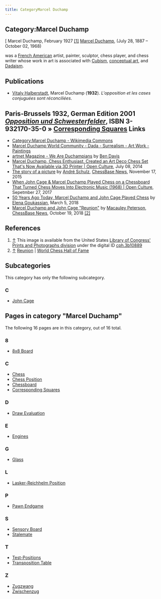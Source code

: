 ```yaml
---
title: CategoryMarcel Duchamp
---
```

## Category:Marcel Duchamp



\[ Marcel Duchamp, February 1927 <a id="cite-note-1" href="#cite-ref-1">[1]</a>
[Marcel Duchamp](https://en.wikipedia.org/wiki/Marcel_Duchamp), (July 28, 1887 – October 02, 1968)

was a [French American](https://en.wikipedia.org/wiki/French_Americans) artist, painter, sculptor, chess player, and chess writer whose work in art is associated with [Cubism](https://en.wikipedia.org/wiki/Cubism), [conceptual art](https://en.wikipedia.org/wiki/Conceptual_art), and [Dadaism](https://en.wikipedia.org/wiki/Dada).

## Publications

- [Vitaly Halberstadt](https://en.wikipedia.org/wiki/Vitaly_Halberstadt), Marcel Duchamp (**1932**). *L'opposition et les cases conjuguées sont réconciliées*.

## Paris-Brussels 1932, German Edition 2001 *[Opposition und Schwesterfelder](http://www.buecher-nach-isbn.info/3-608/3608500359-Opposition-und-Schwesterfelder-Marcel-Duchamp-Vitali-Halberstadt-3-608-50035-9.html)*, ISBN 3-932170-35-0 » [Corresponding Squares](Corresponding_Squares "Corresponding Squares") Links

- [Category:Marcel Duchamp - Wikimedia Commons](https://commons.wikimedia.org/wiki/Category:Marcel_Duchamp)
- [Marcel Duchamp World Community - Dada - Surrealism - Art Work - Paintings](http://www.marcelduchamp.net/)
- [artnet Magazine - We Are Duchampians](http://www.artnet.com/magazineus/reviews/davis/davis11-1-05.asp) by [Ben Davis](<https://en.wikipedia.org/wiki/Ben_Davis_(art_critic)>)
- [Marcel Duchamp, Chess Enthusiast, Created an Art Deco Chess Set That's Now Available via 3D Printer | Open Culture](http://www.openculture.com/2014/07/marcel-duchamps-art-deco-chess-set.html), July 08, 2014
- [The story of a picture](https://en.chessbase.com/post/the-story-of-a-picture) by [André Schulz](https://en.chessbase.com/author/andre-schulz), [ChessBase News](ChessBase "ChessBase"), November 17, 2015
- [When John Cage & Marcel Duchamp Played Chess on a Chessboard That Turned Chess Moves Into Electronic Music (1968) | Open Culture](http://www.openculture.com/2017/09/when-john-cage-marcel-duchamp-played-chess-on-a-chessboard-that-turned-chess-moves-into-electronic-music-1968.html), Sepetmber 27, 2017
- [50 Years Ago Today, Marcel Duchamp and John Cage Played Chess](https://hyperallergic.com/424124/marcel-duchamp-john-cage-reunion-chess-toronto/) by [Elena Goukassian](https://hyperallergic.com/author/elena-goukassian/), March 5, 2018
- [Marcel Duchamp and John Cage "Reunion"](https://en.chessbase.com/post/50th-anniversary-of-reunion-and-the-death-of-marcel-duchamp) by [Macauley Peterson](https://en.chessbase.com/author/macauley-peterson), [ChessBase News](ChessBase "ChessBase"), October 19, 2018 <a id="cite-note-2" href="#cite-ref-2">[2]</a>

## References

1. <a id="cite-ref-1" href="#cite-note-1">↑</a> This image is available from the United States [Library of Congress'](https://en.wikipedia.org/wiki/Library_of_Congress) [Prints and Photographs division](https://www.loc.gov/rr/print/) under the digital ID [cph.3b10889](http://www.loc.gov/pictures/item/2005685099/)
1. <a id="cite-ref-2" href="#cite-note-2">↑</a> [Reunion](https://worldchesshof.org/exhibit/reunion) | [World Chess Hall of Fame](https://en.wikipedia.org/wiki/World_Chess_Hall_of_Fame)

## Subcategories

This category has only the following subcategory.

### C

- [John Cage](Category:John_Cage "Category:John Cage")

## Pages in category "Marcel Duchamp"

The following 16 pages are in this category, out of 16 total.

### 8

- [8x8 Board](8x8_Board "8x8 Board")

### C

- [Chess](Chess "Chess")
- [Chess Position](Chess_Position "Chess Position")
- [Chessboard](Chessboard "Chessboard")
- [Corresponding Squares](Corresponding_Squares "Corresponding Squares")

### D

- [Draw Evaluation](Draw_Evaluation "Draw Evaluation")

### E

- [Engines](Engines "Engines")

### G

- [Glass](Glass "Glass")

### L

- [Lasker-Reichhelm Position](Lasker-Reichhelm_Position "Lasker-Reichhelm Position")

### P

- [Pawn Endgame](Pawn_Endgame "Pawn Endgame")

### S

- [Sensory Board](Sensory_Board "Sensory Board")
- [Stalemate](Stalemate "Stalemate")

### T

- [Test-Positions](Test_Positions "Test-Positions")
- [Transposition Table](Transposition_Table "Transposition Table")

### Z

- [Zugzwang](Zugzwang "Zugzwang")
- [Zwischenzug](Zwischenzug "Zwischenzug")

